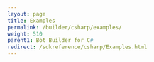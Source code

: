 ```yaml
---
layout: page
title: Examples
permalink: /builder/csharp/examples/
weight: 510
parent1: Bot Builder for C#
redirect: /sdkreference/csharp/Examples.html
---
```



